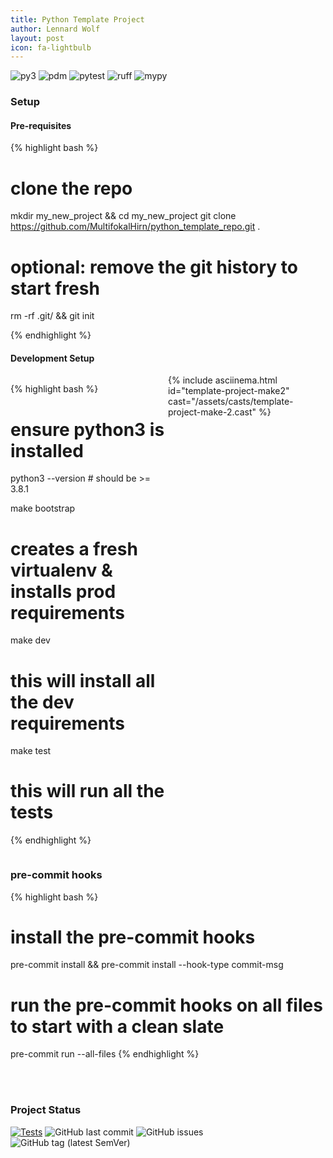 ```yaml
---
title: Python Template Project
author: Lennard Wolf
layout: post
icon: fa-lightbulb
---
```

<!-- This is [my](https://github.com/MultifokalHirn) personal template for python projects containing everything needed to start developing. -->

![py3](https://img.shields.io/badge/python->=3.8.1%20<=3.12.0-3776AB?logo=python&logoColor=FFFFFF&style=flat-square)
![pdm](https://img.shields.io/badge/depedency_manager-pdm-blueviolet?logoColor=FFFFFF&style=flat-square)
![pytest](https://img.shields.io/badge/test%20suite-pytest-0A9EDC?logo=pytest&logoColor=FFFFFF&style=flat-square)
![ruff](https://img.shields.io/badge/linter-ruff-006400?&style=flat-square)
![mypy](https://img.shields.io/badge/typechecker-mypy-blue?&style=flat-square)

### Setup

#### Pre-requisites

<div class="text-justify">

{% highlight bash %}

# clone the repo

mkdir my_new_project && cd my_new_project
git clone https://github.com/MultifokalHirn/python_template_repo.git .
<!--more-->
# optional: remove the git history to start fresh

rm -rf .git/ && git init

{% endhighlight %}
<!--more-->

</div>
<!-- <div class="row text-justify" style="display: flex; flex-direction: row;">
<div class="col-md-4"  style="flex: 1;"> </div>
<div class="col-md-6"  style="flex: 1;">
{% include asciinema.html id="template-project-make" cast="/assets/casts/template-project-make-2.cast" %}
</div>
</div> -->

#### Development Setup

<div class="row" style="display: flex; flex-direction: row;">
<div class="col" style="flex: 1;">

{% highlight bash %}

# ensure python3 is installed

python3 --version # should be >= 3.8.1

make bootstrap  

# creates a fresh virtualenv & installs prod requirements

make dev

# this will install all the dev requirements

make test

# this will run all the tests

{% endhighlight %}
</div>

<div class="col" style="min-width: 0% !important; flex: 1;">
{% include asciinema.html id="template-project-make2" cast="/assets/casts/template-project-make-2.cast" %}
</div>
</div>

### pre-commit hooks

{% highlight bash %}

# install the pre-commit hooks

pre-commit install && pre-commit install --hook-type commit-msg

# run the pre-commit hooks on all files to start with a clean slate

pre-commit run --all-files
{% endhighlight %}

<br />
<br />

### Project Status

[![Tests](https://github.com/MultifokalHirn/python_template_repo/actions/workflows/python-checks.yaml/badge.svg?branch=main)](https://github.com/MultifokalHirn/python_template_repo/actions/workflows/python-checks.yaml)
![GitHub last commit](https://img.shields.io/github/last-commit/MultifokalHirn/python_template_repo)
![GitHub issues](https://img.shields.io/github/issues/MultifokalHirn/python_template_repo)
![GitHub tag (latest SemVer)](https://img.shields.io/github/v/tag/MultifokalHirn/python_template_repo)
